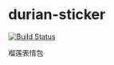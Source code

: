# durian-sticker
[![Build Status](https://travis-ci.org/CatDurian/durian-sticker.svg?branch=master)](https://travis-ci.org/CatDurian/durian-sticker)

榴莲表情包
